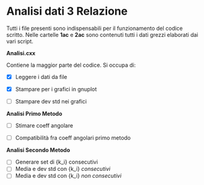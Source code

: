 # Analisi dati 3 Relazione
Tutti i file presenti sono indispensabili per il funzionamento del codice scritto. Nelle cartelle **1ac** e **2ac** sono contenuti tutti i dati grezzi elaborati dai vari script.


**Analisi.cxx**


Contiene la maggior parte del codice. Si occupa di:
- [x] Leggere i dati da file
- [x] Stampare per i grafici in gnuplot
- [ ] Stampare dev std nei grafici


**Analisi Primo Metodo**


- [ ] Stimare coeff angolare
- [ ] Compatibilità fra coeff angolari primo metodo


**Analisi Secondo Metodo**


- [ ] Generare set di {k_i} consecutivi
- [ ] Media e dev std con {k_i} *consecutivi*
- [ ] Media e dev std con {k_i} *non consecutivi*
